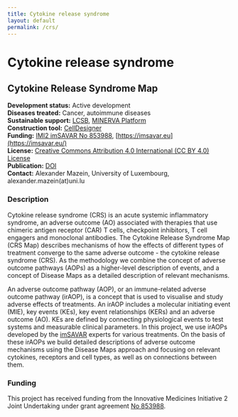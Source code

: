 ```yaml
---
title: Cytokine release syndrome
layout: default
permalink: /crs/
---
```


# Cytokine release syndrome
## Cytokine Release Syndrome Map

**Development status:** Active development  
**Diseases treated:** Cancer, autoimmune diseases  
**Sustainable support:** [LCSB](http://wwwen.uni.lu/lcsb), [MINERVA Platform](https://minerva.pages.uni.lu/)  
**Construction tool:** [CellDesigner](https://www.celldesigner.org/)  
**Funding:** [IMI2 imSAVAR No 853988](https://www.imi.europa.eu/projects-results/project-factsheets/imsavar), [https://imsavar.eu](https://imsavar.eu/)  
**License:** [Creative Commons Attribution 4.0 International (CC BY 4.0) License](https://creativecommons.org/licenses/by/4.0/)  
**Publication:** [DOI](http://dx.doi.org/10.21203/rs.3.rs-5163108/v1)  
**Contact:** Alexander Mazein, University of Luxembourg, alexander.mazein(at)uni.lu  

### Description

Cytokine release syndrome (CRS) is an acute systemic inflammatory syndrome, an adverse outcome (AO) associated with therapies that use chimeric antigen receptor (CAR) T cells, checkpoint inhibitors, T cell engagers and monoclonal antibodies. The Cytokine Release Syndrome Map (CRS Map) describes mechanisms of how the effects of different types of treatment converge to the same adverse outcome - the cytokine release syndrome (CRS). As the methodology we combine the concept of adverse outcome pathways (AOPs) as a higher-level description of events, and a concept of Disease Maps as a detailed description of relevant mechanisms.

An adverse outcome pathway (AOP), or an immune-related adverse outcome pathway (irAOP), is a concept that is used to visualise and study adverse effects of treatments. An irAOP includes a molecular initiating event (MIE), key events (KEs), key event relationships (KERs) and an adverse outcome (AO). KEs are defined by connecting physiological events to test systems and measurable clinical parameters. In this project, we use irAOPs developed by the [imSAVAR](https://imsavar.eu/) experts for various treatments. On the basis of these irAOPs we build detailed descriptions of adverse outcome mechanisms using the Disease Maps approach and focusing on relevant cytokines, receptors and cell types, as well as on connections between them.

### Funding

This project has received funding from the Innovative Medicines Initiative 2 Joint Undertaking under grant agreement [No 853988](https://www.imi.europa.eu/projects-results/project-factsheets/imsavar).

